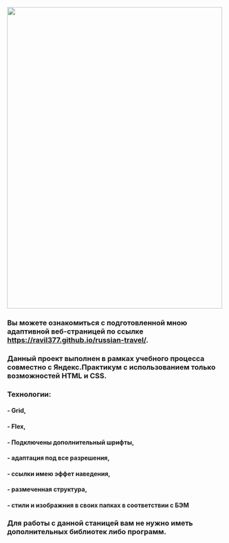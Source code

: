 <img src="https://github.com/Ravil377/russian-travel/blob/master/assets/russian_travel.gif" width="500" height="700">

### Вы можете ознакомиться c подготовленной мною адаптивной веб-страницей по ссылке https://ravil377.github.io/russian-travel/.
### Данный проект выполнен в рамках учебного процесса совместно с Яндекс.Практикум с использованием только возможностей HTML и CSS.
### Технологии:
####  - Grid,
####  - Flex,
####  - Подключены дополнительный шрифты,
####  - адаптация под все разрешения,
####  - ссылки имею эффет наведения,
####  - размеченная структура,
####  - стили и изображния в своих папках в соответствии с БЭМ
### Для работы с данной станицей вам не нужно иметь дополнительных библиотек либо программ.
